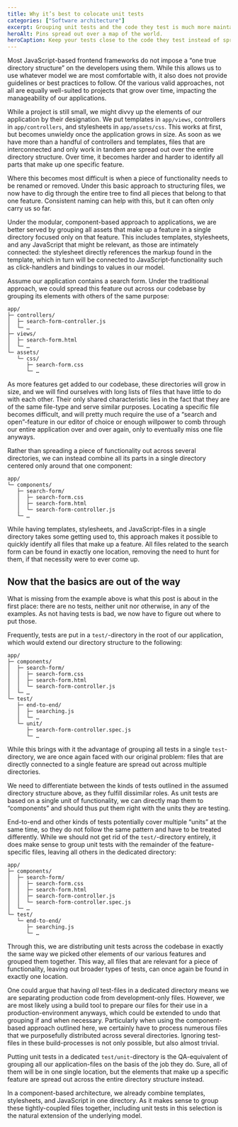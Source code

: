 ```yaml
---
title: Why it’s best to colocate unit tests
categories: ["Software architecture"]
excerpt: Grouping unit tests and the code they test is much more maintainable than keeping them in separate directories.
heroAlt: Pins spread out over a map of the world.
heroCaption: Keep your tests close to the code they test instead of spreading them out over your codebase.
---
```

Most JavaScript-based frontend frameworks do not impose a “one true directory structure” on the developers using them. While this allows us to use whatever model we are most comfortable with, it also does not provide guidelines or best practices to follow. Of the various valid approaches, not all are equally well-suited to projects that grow over time, impacting the manageability of our applications.

While a project is still small, we might divvy up the elements of our application by their designation. We put templates in `app/views`, controllers in `app/controllers`, and stylesheets in `app/assets/css`. This works at first, but becomes unwieldy once the application grows in size. As soon as we have more than a handful of controllers and templates, files that are interconnected and only work in tandem are spread out over the entire directory structure. Over time, it becomes harder and harder to identify all parts that make up one specific feature.

Where this becomes most difficult is when a piece of functionality needs to be renamed or removed. Under this basic approach to structuring files, we now have to dig through the entire tree to find all pieces that belong to that one feature. Consistent naming can help with this, but it can often only carry us so far.

Under the modular, component-based approach to applications, we are better served by grouping all assets that make up a feature in a single directory focused only on that feature. This includes templates, stylesheets, and any JavaScript that might be relevant, as those are intimately connected: the stylesheet directly references the markup found in the template, which in turn will be connected to JavaScript-functionality such as click-handlers and bindings to values in our model.

Assume our application contains a search form. Under the traditional approach, we could spread this feature out across our codebase by grouping its elements with others of the same purpose:

```
app/
├─ controllers/
│  ├─ search-form-controller.js
│  └─ …
├─ views/
│  ├─ search-form.html
│  └─ …
└─ assets/
   └─ css/
      ├─ search-form.css
      └─ …
```

As more features get added to our codebase, these directories will grow in size, and we will find ourselves with long lists of files that have little to do with each other. Their only shared characteristic lies in the fact that they are of the same file-type and serve similar purposes. Locating a specific file becomes difficult, and will pretty much require the use of a “search and open”-feature in our editor of choice or enough willpower to comb through our entire application over and over again, only to eventually miss one file anyways.

Rather than spreading a piece of functionality out across several directories, we can instead combine all its parts in a single directory centered only around that one component:

```
app/
└─ components/
   ├─ search-form/
   │  ├─ search-form.css
   │  ├─ search-form.html
   │  └─ search-form-controller.js
   └─ …
```

While having templates, stylesheets, and JavaScript-files in a single directory takes some getting used to, this approach makes it possible to quickly identify all files that make up a feature. All files related to the search form can be found in exactly one location, removing the need to hunt for them, if that necessity were to ever come up.

## Now that the basics are out of the way

What is missing from the example above is what this post is about in the first place: there are no tests, neither unit nor otherwise, in any of the examples. As not having tests is bad, we now have to figure out where to put those.

Frequently, tests are put in a `test/`-directory in the root of our application, which would extend our directory structure to the following:

```
app/
├─ components/
│  ├─ search-form/
│  │  ├─ search-form.css
│  │  ├─ search-form.html
│  │  └─ search-form-controller.js
│  └─ …
└─ test/
   ├─ end-to-end/
   │  ├─ searching.js
   │  └─ …
   └─ unit/
      ├─ search-form-controller.spec.js
      └─ …
```

While this brings with it the advantage of grouping all tests in a single `test`-directory, we are once again faced with our original problem: files that are directly connected to a single feature are spread out across multiple directories.

We need to differentiate between the kinds of tests outlined in the assumed directory structure above, as they fulfill dissimilar roles. As unit tests are based on a single unit of functionality, we can directly map them to “components” and should thus put them right with the units they are testing.

End-to-end and other kinds of tests potentially cover multiple “units” at the same time, so they do not follow the same pattern and have to be treated differently. While we should not get rid of the `test/`-directory entirely, it does make sense to group unit tests with the remainder of the feature-specific files, leaving all others in the dedicated directory:

```
app/
├─ components/
│  ├─ search-form/
│  │  ├─ search-form.css
│  │  ├─ search-form.html
│  │  ├─ search-form-controller.js
│  │  └─ search-form-controller.spec.js
│  └─ …
└─ test/
   └─ end-to-end/
      ├─ searching.js
      └─ …
```

Through this, we are distributing unit tests across the codebase in exactly the same way we picked other elements of our various features and grouped them together. This way, all files that are relevant for a piece of functionality, leaving out broader types of tests, can once again be found in exactly one location.

One could argue that having _all_ test-files in a dedicated directory means we are separating production code from development-only files. However, we are most likely using a build tool to prepare our files for their use in a production-environment anyways, which could be extended to undo that grouping if and when necessary. Particularly when using the component-based approach outlined here, we certainly have to process numerous files that we purposefully distributed across several directories. Ignoring test-files in these build-processes is not only possible, but also almost trivial.

Putting unit tests in a dedicated `test/unit`-directory is the QA-equivalent of grouping all our application-files on the basis of the job they do. Sure, all of them will be in one single location, but the elements that make up a specific feature are spread out across the entire directory structure instead.

In a component-based architecture, we already combine templates, stylesheets, and JavaScript in one directory. As it makes sense to group these tightly-coupled files together, including unit tests in this selection is the natural extension of the underlying model.
